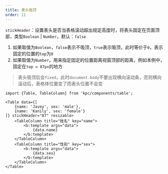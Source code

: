 ```yaml
---
title: 表头吸顶
order: 11
---
```


`stickHeader`：设置表头是否当表格滚动超出规定高度时，将表头固定在页面顶部，类型`Boolean` | `Number`，默认：`false`

1. 如果取值为`Boolean`，`false`表示不吸顶，`true`表示吸顶，此时等价于`0`，表示固定的位置的`top`为`0`
2. 如果取值为`Number`，用来指定固定的位置距离视窗顶部的距离，例如本例中，固定在`top = 87px`的地方

> 表头吸顶后会`fixed`，此时`document.body`不要出现横向滚动条，否则横向滚动后，表格体位置变了而表头位置不会变

```vdt
import {Table, TableColumn} from 'kpc/components/table';

<Table data={[
    {name: 'Javey', sex: 'male'},
    {name: 'Kanily', sex: 'female'}
]} stickHeader="87" resizable>
    <TableColumn title="姓名" key="name">
        <b:template args="data">
            {data.name}
        </b:template>
    </TableColumn>
    <TableColumn title="性别" key="sex">
        <b:template args="data">
            {data.sex}
        </b:template>
    </TableColumn>
</Table>
```
